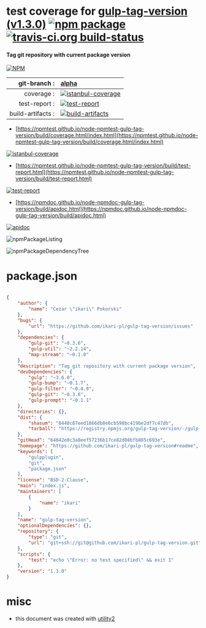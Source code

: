 # test coverage for  [gulp-tag-version (v1.3.0)](https://github.com/ikari-pl/gulp-tag-version#readme)  [![npm package](https://img.shields.io/npm/v/npmtest-gulp-tag-version.svg?style=flat-square)](https://www.npmjs.org/package/npmtest-gulp-tag-version) [![travis-ci.org build-status](https://api.travis-ci.org/npmtest/node-npmtest-gulp-tag-version.svg)](https://travis-ci.org/npmtest/node-npmtest-gulp-tag-version)
#### Tag git repository with current package version

[![NPM](https://nodei.co/npm/gulp-tag-version.png?downloads=true&downloadRank=true&stars=true)](https://www.npmjs.com/package/gulp-tag-version)

| git-branch : | [alpha](https://github.com/npmtest/node-npmtest-gulp-tag-version/tree/alpha)|
|--:|:--|
| coverage : | [![istanbul-coverage](https://npmtest.github.io/node-npmtest-gulp-tag-version/build/coverage.badge.svg)](https://npmtest.github.io/node-npmtest-gulp-tag-version/build/coverage.html/index.html)|
| test-report : | [![test-report](https://npmtest.github.io/node-npmtest-gulp-tag-version/build/test-report.badge.svg)](https://npmtest.github.io/node-npmtest-gulp-tag-version/build/test-report.html)|
| build-artifacts : | [![build-artifacts](https://npmtest.github.io/node-npmtest-gulp-tag-version/glyphicons_144_folder_open.png)](https://github.com/npmtest/node-npmtest-gulp-tag-version/tree/gh-pages/build)|

- [https://npmtest.github.io/node-npmtest-gulp-tag-version/build/coverage.html/index.html](https://npmtest.github.io/node-npmtest-gulp-tag-version/build/coverage.html/index.html)

[![istanbul-coverage](https://npmtest.github.io/node-npmtest-gulp-tag-version/build/screenCapture.buildCi.browser.%252Ftmp%252Fbuild%252Fcoverage.lib.html.png)](https://npmtest.github.io/node-npmtest-gulp-tag-version/build/coverage.html/index.html)

- [https://npmtest.github.io/node-npmtest-gulp-tag-version/build/test-report.html](https://npmtest.github.io/node-npmtest-gulp-tag-version/build/test-report.html)

[![test-report](https://npmtest.github.io/node-npmtest-gulp-tag-version/build/screenCapture.buildCi.browser.%252Ftmp%252Fbuild%252Ftest-report.html.png)](https://npmtest.github.io/node-npmtest-gulp-tag-version/build/test-report.html)

- [https://npmdoc.github.io/node-npmdoc-gulp-tag-version/build/apidoc.html](https://npmdoc.github.io/node-npmdoc-gulp-tag-version/build/apidoc.html)

[![apidoc](https://npmdoc.github.io/node-npmdoc-gulp-tag-version/build/screenCapture.buildCi.browser.%252Ftmp%252Fbuild%252Fapidoc.html.png)](https://npmdoc.github.io/node-npmdoc-gulp-tag-version/build/apidoc.html)

![npmPackageListing](https://npmtest.github.io/node-npmtest-gulp-tag-version/build/screenCapture.npmPackageListing.svg)

![npmPackageDependencyTree](https://npmtest.github.io/node-npmtest-gulp-tag-version/build/screenCapture.npmPackageDependencyTree.svg)



# package.json

```json

{
    "author": {
        "name": "Cezar \"ikari\" Pokorski"
    },
    "bugs": {
        "url": "https://github.com/ikari-pl/gulp-tag-version/issues"
    },
    "dependencies": {
        "gulp-git": "~0.3.6",
        "gulp-util": "~2.2.14",
        "map-stream": "~0.1.0"
    },
    "description": "Tag git repository with current package version",
    "devDependencies": {
        "gulp": "~3.6.0",
        "gulp-bump": "~0.1.7",
        "gulp-filter": "~0.4.0",
        "gulp-git": "~0.3.6",
        "gulp-prompt": "~0.1.1"
    },
    "directories": {},
    "dist": {
        "shasum": "8448c87eed1866db8e6cb598bc419be2df7c47db",
        "tarball": "https://registry.npmjs.org/gulp-tag-version/-/gulp-tag-version-1.3.0.tgz"
    },
    "gitHead": "64642e0c3a8eef57236b17ce82d08bfb885c693e",
    "homepage": "https://github.com/ikari-pl/gulp-tag-version#readme",
    "keywords": [
        "gulpplugin",
        "git",
        "package.json"
    ],
    "license": "BSD-2-Clause",
    "main": "index.js",
    "maintainers": [
        {
            "name": "ikari"
        }
    ],
    "name": "gulp-tag-version",
    "optionalDependencies": {},
    "repository": {
        "type": "git",
        "url": "git+ssh://git@github.com/ikari-pl/gulp-tag-version.git"
    },
    "scripts": {
        "test": "echo \"Error: no test specified\" && exit 1"
    },
    "version": "1.3.0"
}
```



# misc
- this document was created with [utility2](https://github.com/kaizhu256/node-utility2)

